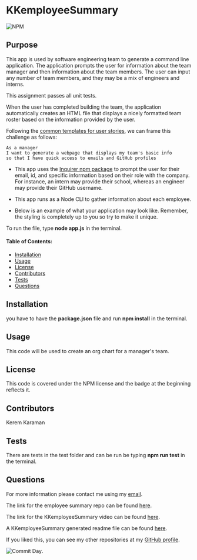 # **KKemployeeSummary**

![NPM](https://img.shields.io/npm/l/inquirer)

## **Purpose**

This app is used by software engineering team to generate a command line application. The application prompts the user for information about the team manager and then information about the team members. The user can input any number of team members, and they may be a mix of engineers and interns. 

This assignment passes all unit tests. 

When the user has completed building the team, the application automatically creates an HTML file that displays a nicely formatted team roster based on the information provided by the user. 

Following the [common templates for user stories](https://en.wikipedia.org/wiki/User_story#Common_templates), we can frame this challenge as follows:

```
As a manager
I want to generate a webpage that displays my team's basic info
so that I have quick access to emails and GitHub profiles
```
* This app uses the [Inquirer npm package](https://github.com/SBoudrias/Inquirer.js/) to prompt the user for their email, id, and specific information based on their role with the company. For instance, an intern may provide their school, whereas an engineer may provide their GitHub username.

* This app runs as a Node CLI to gather information about each employee.

* Below is an example of what your application may look like. Remember, the styling is completely up to you so try to make it unique.

To run the file, type **node app.js** in the terminal.  

#### **Table of Contents:**

- [Installation](#Installation)
- [Usage](#Usage)
- [License](#License)
- [Contributors](#Contributors)
- [Tests](#Tests)
- [Questions](#Questions)

## Installation

you have to have the **package.json** file and run **npm install** in the terminal.

## Usage

This code will be used to create an org chart for a manager's team.

## License

This code is covered under the NPM license and the badge at the beginning reflects it.

## Contributors

Kerem Karaman

## Tests

There are tests in the test folder and can be run be typing **npm run test** in the terminal.

## Questions

For more information please contact me using my [email](keremukaraman@gmail.com).

The link for the employee summary repo can be found [here](https://github.com/KKaraman/KKemployeeSummary).

The link for the KKemployeeSummary video can be found [here](https://github.com/KKaraman/readMeGenerator/blob/master/KK_09NodeJS_HW.webm).

A KKemployeeSummary generated readme file can be found [here](https://github.com/KKaraman/KKemployeeSummary/blob/master/README.md).

If you liked this, you can see my other repositories at my [GitHub profile](https://github.com/KKaraman).


![Commit Day](https://img.shields.io/github/last-commit/KKaraman/KKemployeeSummary?style=plastic).